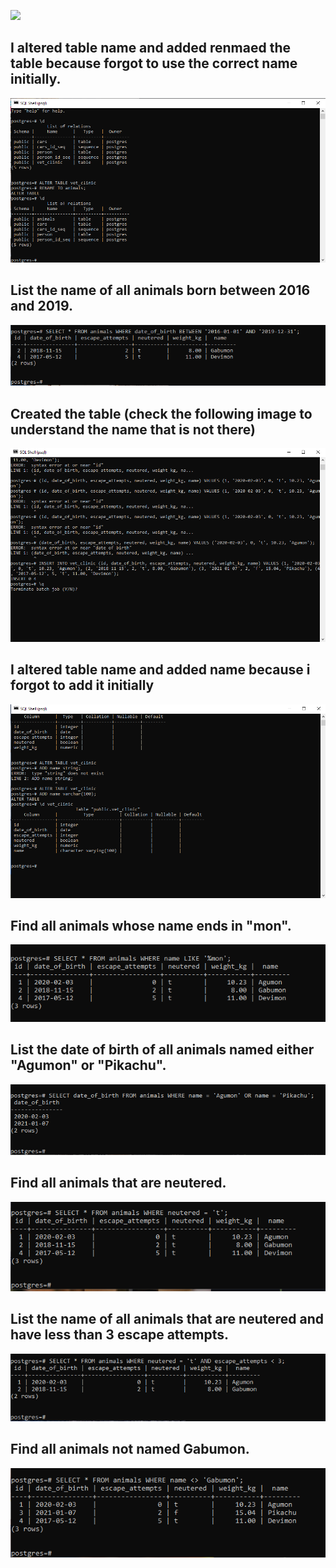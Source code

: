 ![](https://img.shields.io/badge/Microverse-blueviolet)


## I altered table name and added renmaed the table because forgot to use the correct name initially.
<p align="center">
  <img
  src="./alterTableName.png"
  alt="rename"
  >
</p>

## List the name of all animals born between 2016 and 2019.
<p align="center">
  <img
  src="./dateRange.png"
  alt="rename"
  >
</p>

## Created the table (check the following image to understand the name that is not there)
<p align="center">
  <img
  src="./insertSQL.png"
  alt="name between"
  >
</p>

## I altered table name and added name because i forgot to add it initially
<p align="center">
  <img
  src="./alterTable.png"
  alt="Alter"
  >
</p>

## Find all animals whose name ends in "mon".
<p align="center">
  <img
  src="./mon.png"
  alt="name between"
  >
</p>

## List the date of birth of all animals named either "Agumon" or "Pikachu".
<p align="center">
  <img
  src="./nameAgu.png"
  alt="name between"
  >
</p>

## Find all animals that are neutered.
<p align="center">
  <img
  src="./neut-true.png"
  alt="neut TRUE"
  >
</p>

## List the name of all animals that are neutered and have less than 3 escape attempts.
<p align="center">
  <img
  src="./neutANDless.png"
  alt="less three"
  >
</p>

## Find all animals not named Gabumon.
<p align="center">
  <img
  src="./notEqual.png"
  alt="not equal"
  >
</p>
